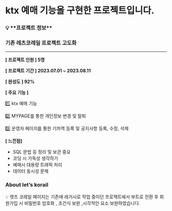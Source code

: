 <h1> ktx 예매 기능을 구현한 프로젝트입니다.</h1>


<h3>💡 **프로젝트 정보**</h3>




### 기존 레츠코레일 프로젝트 고도화

---

**[ 프로젝트 인원 ]  5명**

**[ 프로젝트 기간 ]  2023.07.01 ~ 2023.08.11**

**[ 완성도 ] 92%**

**[ 주요 기능 ]**

1️⃣ ktx 예매 기능

2️⃣ MYPAGE를 통한 개인정보 변경 및 탈퇴

3️⃣ 운영자 페이지를 통한 기차역 등록 및 공지사항 등록, 수정, 삭제

**[ 느낀점]**

- SQL 문법 등 정리 및 보관 중요
- 코딩 시 가독성 생각하기
- 예매시 대용량 트래픽 처리
- 데이터 동시성 문제

### About let’s korail


💡 렛츠 코레일 페이지는
기존에 레거시로 작업 중이던 프로젝트에서 부트로 전환 후 회원가입 시 비밀번호 암호화 , 조건식 보완  ,시각적인 요소 보완하였습니다.

</aside>

</aside>
